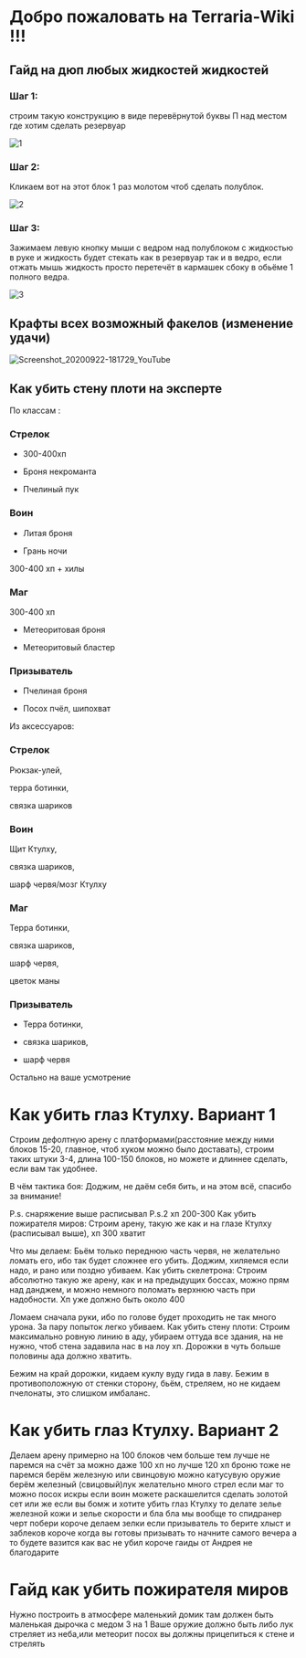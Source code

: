 # Добро пожаловать на Terraria-Wiki !!!


## Гайд на дюп любых жидкостей жидкостей

### Шаг 1:
строим такую конструкцию в виде перевёрнутой буквы П над местом где хотим сделать резервуар 

![1](https://user-images.githubusercontent.com/85753549/160229640-e1ca2296-5135-4c74-9089-5793728c280d.png)

### Шаг 2:
Кликаем вот на этот блок 1 раз молотом чтоб сделать полублок.

![2](https://user-images.githubusercontent.com/85753549/160229680-de9fb945-1ade-4d41-a2a4-45a969cf931c.png)

### Шаг 3:
Зажимаем левую кнопку мыши с ведром над полублоком с жидкостью в руке и жидкость будет стекать как в резервуар так и в ведро, если отжать мышь жидкость просто перетечёт в кармашек сбоку в обьёме 1 полного ведра. 

![3](https://user-images.githubusercontent.com/85753549/160229709-e5b0234b-81a0-4f43-b92b-1330ceafe324.png)


## Крафты всех возможный факелов (изменение удачи)

![Screenshot_20200922-181729_YouTube](https://user-images.githubusercontent.com/85753549/160229755-2edd9e89-274e-4914-9084-b6282b3004e1.jpeg)

## Как убить стену плоти на эксперте
По классам :

### Стрелок

 * 300-400хп
  
 * Броня некроманта
  
 * Пчелиный пук
  
### Воин

 * Литая броня
  
 * Грань ночи
  
  300-400 хп + хилы
  
### Маг
  300-400 хп
  
 * Метеоритовая броня
  
 * Метеоритовый бластер
  
### Призыватель

 * Пчелиная броня
  
 * Посох пчёл, шипохват

Из аксессуаров:

### Стрелок

  Рюкзак-улей,
  
  терра ботинки,
  
  связка шариков
  
### Воин

  Щит Ктулху,
  
  связка шариков, 
  
  шарф червя/мозг Ктулху
  
### Маг 

  Терра ботинки,
  
  связка шариков, 
  
  шарф червя,
  
  цветок маны
  
### Призыватель

 * Терра ботинки,
  
 * связка шариков,
  
 * шарф червя 

Остально на ваше усмотрение

# Как убить глаз Ктулху. Вариант 1
Строим дефолтную арену с платформами(расстояние между ними блоков 15-20, главное, чтоб хуком можно было доставать), строим таких штуки 3-4, длина 100-150 блоков, но можете и длиннее сделать, если вам так удобнее.

В чём тактика боя:
Доджим, не даём себя бить, и на этом всё, спасибо за внимание!

P.s. снаряжение выше расписывал
P.s.2 хп 200-300
Как убить пожирателя миров:
Строим арену, такую же как и на глазе Ктулху (расписывал выше), хп 300 хватит

Что мы делаем:
Бьём только переднюю часть червя, не желательно ломать его, ибо так будет сложнее его убить. Доджим, хиляемся если надо, и рано или поздно убиваем.
Как убить скелетрона:
Строим абсолютно такую же арену, как и на предыдущих боссах, можно прям над данджем, и можно немного поломать верхнюю часть при надобности. Хп уже должно быть около 400

Ломаем сначала руки, ибо по голове будет проходить не так много урона. За пару попыток легко убиваем.
Как убить стену плоти:
Строим максимально ровную линию в аду, убираем оттуда все здания, на не нужно, чтоб стена задавила нас в на лоу хп. Дорожки в чуть больше половины ада должно хватить.

Бежим на край дорожки, кидаем куклу вуду гида в лаву.
Бежим в противоположную от стенки сторону, бьём, стреляем, но не кидаем пчелонаты, это слишком имбаланс.

# Как убить глаз Ктулху. Вариант 2

Делаем арену примерно на 100 блоков чем больше тем лучше не паремся на счёт за можно даже 100 хп но лучше 120 хп броню тоже не паремся берём железную или свинцовую можно катусувую оружие берём железный (свицовый)лук желательно много стрел если маг то можно посох искры если воин можете раскашелится сделать золотой сет или же если вы бомж и хотите убить глаз Ктулху то делате зелье железной кожи и зелье скорости и бла бла мы вообще то спидранер черт побери короче делаем зелки если призыватель то берите хлыст и заблеков короче когда вы готовы призывать то начните самого вечера а то будете вазится как вас не убил короче гаиды от Андрея не благодарите 

# Гайд как убить пожирателя миров
Нужно построить в атмосфере маленький домик там должен быть маленькая дырочка с медом 3 на 1 Ваше оружие должно быть либо лук стреляет из неба,или метеорит посох вы должны прицепиться к стене и стрелять
